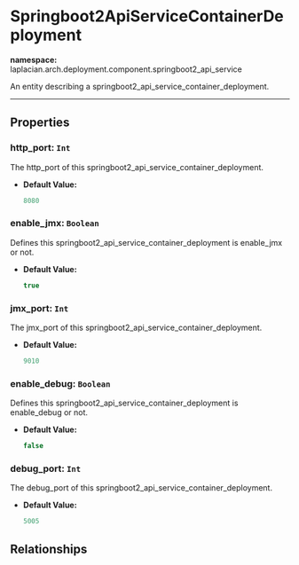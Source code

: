 # **Springboot2ApiServiceContainerDeployment**
**namespace:** laplacian.arch.deployment.component.springboot2_api_service

An entity describing a springboot2_api_service_container_deployment.



---

## Properties

### http_port: `Int`
The http_port of this springboot2_api_service_container_deployment.
- **Default Value:**
  ```kotlin
  8080
  ```

### enable_jmx: `Boolean`
Defines this springboot2_api_service_container_deployment is enable_jmx or not.
- **Default Value:**
  ```kotlin
  true
  ```

### jmx_port: `Int`
The jmx_port of this springboot2_api_service_container_deployment.
- **Default Value:**
  ```kotlin
  9010
  ```

### enable_debug: `Boolean`
Defines this springboot2_api_service_container_deployment is enable_debug or not.
- **Default Value:**
  ```kotlin
  false
  ```

### debug_port: `Int`
The debug_port of this springboot2_api_service_container_deployment.
- **Default Value:**
  ```kotlin
  5005
  ```

## Relationships